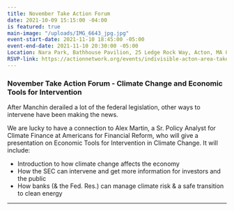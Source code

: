 ```yaml
---
title: November Take Action Forum
date: 2021-10-09 15:15:00 -04:00
is featured: true
main-image: "/uploads/IMG_6643_jpg.jpg"
event-start-date: 2021-11-10 18:45:00 -05:00
event-end-date: 2021-11-10 20:30:00 -05:00
Location: Nara Park, Bathhouse Pavilion, 25 Ledge Rock Way, Acton, MA 01720
RSVP-link: https://actionnetwork.org/events/indivisible-acton-area-take-action-forum-climate-change-and-economic-tools-for-intervention?source=direct_link&
---
```


### November Take Action Forum - Climate Change and Economic Tools for Intervention  

After Manchin derailed a lot of the federal legislation, other ways to intervene have been making the news.  

We are lucky to have a connection to Alex Martin, a Sr. Policy Analyst for Climate Finance at Americans for Financial Reform, who will give a presentation on Economic Tools for Intervention in Climate Change.  It will include:

* Introduction to how climate change affects the economy
* How the SEC can intervene and get more information for investors and the public
* How banks (& the Fed. Res.) can manage climate risk & a safe transition to clean energy    

---
